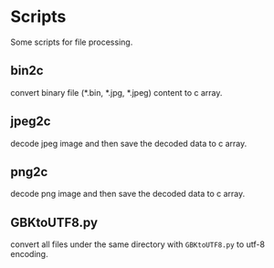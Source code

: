 # Scripts
Some scripts for file processing.

## bin2c 
convert binary file (\*.bin, \*.jpg, \*.jpeg) content to c array.

## jpeg2c
decode jpeg image and then save the decoded data to c array.

## png2c
decode png image and then save the decoded data to c array.

## GBKtoUTF8.py
convert all files under the same directory with `GBKtoUTF8.py` to utf-8 encoding.
